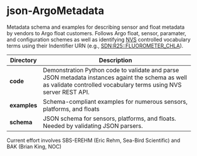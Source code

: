 # json-ArgoMetadata

Metadata schema and examples for describing sensor and float metadata by vendors to Argo float customers.
Follows Argo float, sensor, paramater, and configuration schemes as well as identifying [NVS](https://vocab.nerc.ac.uk/) controlled vocabulary terms using their Indentifier URN (e.g., [SDN:R25::FLUOROMETER_CHLA](http://vocab.nerc.ac.uk/collection/R25/current/FLUOROMETER_CHLA/)).

| Directory | Description|
| --- | --- |
| **code** | Demonstration Python code to validate and parse JSON metadata instances againt the schema as well as validate controlled vocabulary terms using NVS server REST API.|
| **examples** | Schema-compliant examples for numerous sensors, platforms, and floats|
| **schema** | JSON schema for sensors, platforms, and floats.  Needed by validating JSON parsers.|

Current effort involves SBS-EREHM (Eric Rehm, Sea-Bird Scientific) and BAK (Brian King, NOC)
